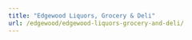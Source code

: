 ```yaml
---
title: "Edgewood Liquors, Grocery & Deli"
url: /edgewood/edgewood-liquors-grocery-and-deli/
---
```

